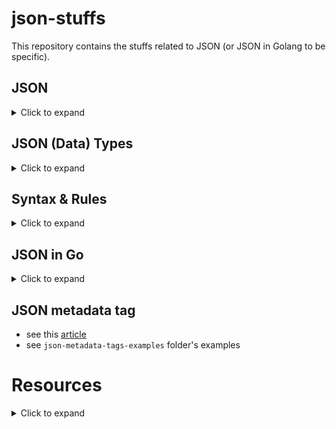 # json-stuffs

This repository contains the stuffs related to JSON (or JSON in Golang to be specific).

## JSON
<details>
<summary>Click to expand</summary>

- JavaScript Object Notation
- Data representation format
- Commonly used for APIs and Configs
- Lightweight and easy to read/write
- It's a superset of JavaScript
- Integrates easily with most languages
- It's extension is `.json`

</details>
  

## JSON (Data) Types
<details>
<summary>Click to expand</summary>

- It supports `BASONN` types of data :
    - `B` : Booleans, Ex: true, false etc.
    - `A` : Arrays, Ex: [1, 2, 3], ["Hello", "World"] etc.
    - `S` : Strings, Ex: "Hello World", "Shahin" etc.
    - `O` : Objects, Ex: {"key" : <value>}, {"age": 25} etc.
    - `N` : Numbers, Ex: 1, 2, 1.5, -30, -3.5, 1.2e10 etc any time of numbers
    - `N` : Null
</details>  
    
## Syntax & Rules
<details>
<summary>Click to expand</summary>

- Need to provide `,` after the `"key": <value>,` pair (in json object) except the last one
  - Ex:
    ```json
      {
        "Name" : "Shahin",
        "Role" : "Software Engineer",
        "ID" : 7,
        "Male" : true
      }
    ```
    
- JSON Objects can be nested, like : 
  - Ex:
    ```json
      {
        "Name" : "Shahin",
        "Role" : "Software Engineer",
        "ID" : 7,
        "Male" : true,
        "Profiles" : {
          "LinkedIn" : "okaoka"
         }
    }
    ```

- JSON Objects can be represented in arrays, like :
  - Ex:
    ```json
      [
        {
          "Name" : "Shahin",
          "Role" : "Software Engineer",
          "ID" : 7,
          "Male" : true,
          "Profiles" : {
            "LinkedIn" : "okaoka"
          }
        },
        
        {
          "Name" : "Oka"
        }
      ]
    ```
  - In this case also need to put `,` after every (parallel level) objects except the last one like the example above
  
- In a `"Key": <value>` pair of json object, the value can be any valid json data types type value, like:
  - Ex:
    ```json
      {
        "Name" : "Shahin",
        "Role" : "Software Engineer",
        "ID" : 7,
        "Male" : true,
        "Skills" : ["Docker", "K8s", "Terraform"],
        "Profiles" : {
          "LinkedIn" : "okaoka"
        }
      }
    ```
    
- In an array we can put any types of values together, all values can be one type or multiple values can be put together, arrays represent by `[]` :
  - Ex:
    ```json
    [
      {
        "Name" : "Shahin",
        "Role" : "Software Engineer",
        "ID" : 7,
        "Male" : true,
        "Skills" : ["Docker", "K8s", "Terraform"],
        "Profiles" : {
          "LinkedIn" : "okaoka"
        }
      },
    
      {
        "Name" : "Oka",
        "Skills" : ["Docker", true, "Terraform"]
      }
    ]
    ```
- If in a `"key": <value>` pair of json object any field doesn't have any value then we can use `null` as the value, like:
  - Ex:
    ```json
      {
        "Name" : "Oka",
        "Skills" : ["Docker", true, "Terraform"],
        "ID" : null
      }
    ```

- If we want to use the json object as a string (json string), we need to surround the json object with back tick(``), like:
  - Ex:
    ```
    `[
      {
        "Name" : "Shahin",
        "Role" : "Software Engineer",
        "ID" : 7,
        "Male" : true,
        "Skills" : ["Docker", "K8s", "Terraform"],
        "Profiles" : {
          "LinkedIn" : "okaoka"
        }
      },
    
      {
        "Name" : "Oka",
        "Skills" : ["Docker", true, "Terraform"],
        "ID" : null
      }
    ]`
    ```
  - See `main.go` to know how to use this json string, how to parse (Marshal and Unmarshal in Go) them to a json (from json string to json) etc.
</details>  

## JSON in Go
<details>
<summary>Click to expand</summary>

- Go offers built-in support for JSON encoding and decoding, including to and from built-in and custom data types.
- we can do `Marshal` and `Unmarshal` in Go for parsing JSON from and to struct etc.
- see the examples of Marshal and Unmarshal
- JSON Marshal in Go : Struct to JSON string
- JSON Unmarshal in Go : JSON String to Struct
</details>

## JSON metadata tag

- see this [article](https://build.vsupalov.com/go-json-omitempty/)
- see `json-metadata-tags-examples` folder's examples



# Resources 
<details>
<summary>Click to expand</summary>

- [Learn JSON in 10 Minutes](https://www.youtube.com/watch?v=iiADhChRriM)
- [Working with JSON in Go - Tutorial](https://www.youtube.com/watch?v=Osm5SCw6gPU) 
- [Go by Example: JSON](https://gobyexample.com/json)
- [Go JSON (Un)Marshalling, Missing Fields and Omitempty, JSON Metadata tag](https://build.vsupalov.com/go-json-omitempty/)
- [Go JSON doc](https://pkg.go.dev/encoding/json)
</details>
